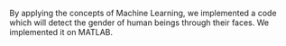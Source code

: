 By applying the concepts of Machine Learning, we implemented a code which will detect the gender of human beings through their faces. We implemented it on MATLAB.
